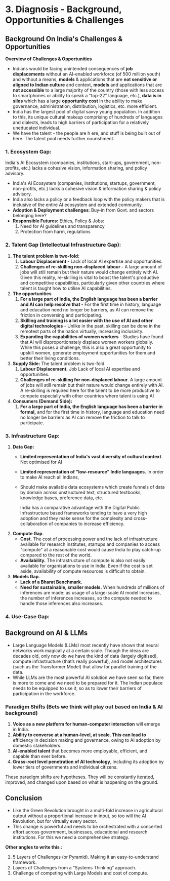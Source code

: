 # 3. Diagnosis - Background, Opportunities & Challenges

## **Background On India's Challenges & Opportunities**



**Overview of Challenges & Opportunities**

* Indians would be facing unintended consequences of **job** **displacements** without an AI-enabled workforce (of 500 million youth) and without a means, **models** & applications that are **not sensitive or aligned to Indian culture** and context, **models** and applications that are **not accessible** to a large majority of the country (those with less access to smartphones or ability to speak a "top-22" language, etc.), **data is in silos** which has a large **opportunity cost** in the ability to make governance, administration, distribution, logistics, etc. more efficient.
* India has the largest pool of digital savvy young population. In addition to this, its unique cultural makeup comprising of hundreds of languages and dialects, leads to high barriers of participation for a relatively uneducated individual.
* We have the talent - the people are h ere, and stuff is being built out of here. The talent pool needs further nourishment.



### **1. Ecosystem Gap:**&#x20;

India's AI Ecosystem (companies, institutions, start-ups, government, non-profits, etc.) lacks a cohesive vision, information sharing, and policy advisory.&#x20;

* India's AI Ecosystem (companies, institutions, startups, government, non-profits, etc.) lacks a cohesive vision & information sharing & policy advisory.&#x20;
* India also lacks a policy or a feedback loop with the policy makers that is inclusive of the entire AI ecosystem and extended community.
* **Adoption & Deployment challenges**: Buy-in from Govt. and sectors belonging here?&#x20;
* **Responsible Futures:** Ethics, Policy & Jobs:&#x20;
  1. Need for AI guidelines and transparency
  2. Protection from harm, regulations



### **2. Talent Gap (Intellectual Infrastructure Gap):**&#x20;

1. **The talent problem is two-fold:**
   1. **Labour Displacement -** Lack of local AI expertise and opportunities.
   2. **Challenges of re-skilling non-displaced labour -** A large amount of jobs will still remain but their nature would change entirely with AI. Given this reality, re-skilling is vital to boost the talent's productive and competitive capabilities, particularly given other countries where talent is taught how to utilise AI capabilities.&#x20;
2. **The opportunities**
   1. **For a large part of India, the English language has been a barrier and AI can help resolve that -** For the first time in history, language and education need no longer be barriers, as AI can remove the friction in conversing and participating.&#x20;
   2. **Skilling and training is a lot easier with the use of AI and other digital technologies** - Unlike in the past, skilling can be done in the remotest parts of the nation virtually, increasing inclusivity.&#x20;
   3. **Expanding the capabilities of women workers** - Studies have found that AI will disproportionately displace women workers globally. While this poses a challenge, this is also a great opportunity to upskill women, generate employment opportunities for them and better their living conditions.&#x20;
3. **Supply Side:** The talent problem is two-fold.
   1. **Labour Displacement.** Job Lack of local AI expertise and opportunities.
   2. **Challenges of re-skilling for non-displaced labour**. A large amount of jobs will still remain but their nature would change entirely with AI. A re-skilling is required here for the talent to be more productive to compete especially with other countries where talent is using AI
4. **Consumers (Demand Side):**
   1. **For a large part of India, the English language has been a barrier in formal,** and for the first time in history, language and education need no longer be barriers as AI can remove the friction to talk to participate.&#x20;



### **3. Infrastructure Gap:**

1. **Data Gap:**&#x20;
   * **Limited representation of India's vast diversity of cultural context**. Not optimised for AI
   * **Limited representation of "low-resource" Indic languages.** In order to make AI reach all Indians,&#x20;
   *   Should make available data ecosystems which create funnels of data by domain across unstructured text, structured textbooks, knowledge bases, preference data, etc.

       India has a comparative advantage with the Digital Public Infrastructure based frameworks tending to have a very high adoption and they make sense for the complexity and cross-collaboration of companies to increase efficiency.&#x20;
2. **Compute Gap**.&#x20;
   * **Cost.** The cost of processing power and the lack of infrastructure available for research institutes, startups and companies to access "compute" at a reasonable cost would cause India to play catch-up compared to the rest of the world.&#x20;
   * **Availability.** The infrastructure of compute is also not easily available for organisations to use in India. Even if the cost is set aside, availability of compute resources is difficult to obtain.
3. **Models Gap.**&#x20;
   * **Lack of a Bharat Benchmark.**&#x20;
   * **Need for sustainable, smaller models.** When hundreds of millions of inferences are made: as usage of a large-scale AI model increases, the number of inferences increases, so the compute needed to handle those inferences also increases.



### **4. Use-Case Gap:**



## **Background on AI & LLMs**

* Large Language Models (LLMs) most recently have shown that neural networks work magically at a certain scale. Though the ideas are decades old, only now do we have the kind of data (largely digitised), compute infrastructure (that’s really powerful), and model architectures (such as the Transformer Model) that allow for parallel training of the data.&#x20;
* While LLMs are the most powerful AI solution we have seen so far, there is more to come and we need to be prepared for it. The Indian populace needs to be equipped to use it, so as to lower their barriers of participation in the workforce.



### **Paradigm Shifts (Bets we think will play out based on India & AI background)**

1. **Voice as a new platform for human-computer interaction** will emerge in India.
2. **Ability to converse at a human-level, at scale. This can lead to** efficiency in decision making and governance, owing to AI adoption by domestic stakeholders.&#x20;
3. **AI-enabled talent** that becomes more employable, efficient, and capable than ever before.
4. **Grass-root level penetration of AI technology**, including its adoption by lower tiers of governments and individual citizens.&#x20;



These paradigm shifts are hypotheses. They will be constantly iterated, improved, and changed upon based on what is happening on the ground.



## **Conclusion**

* Like the Green Revolution brought in a multi-fold increase in agricultural output without a proportional increase in input, so too will the AI Revolution, but for virtually every sector.
* This change is powerful and needs to be orchestrated with a concerted effort across government, businesses, educational and research institutions. For this we need a comprehensive strategy.





**Other angles to write this :**&#x20;

1. 5 Layers of Challenges (or Pyramid). Making it an easy-to-understand framework.
2. Layers of Challenges from a “Systems Thinking” approach.
3. Challenge of competing with Large Models and cost of compute.
